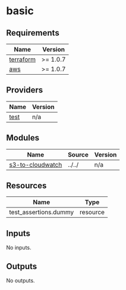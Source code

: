 # basic

<!-- BEGINNING OF PRE-COMMIT-TERRAFORM DOCS HOOK -->
## Requirements

| Name | Version |
|------|---------|
| <a name="requirement_terraform"></a> [terraform](#requirement\_terraform) | >= 1.0.7 |
| <a name="requirement_aws"></a> [aws](#requirement\_aws) | >= 1.0.7 |

## Providers

| Name | Version |
|------|---------|
| <a name="provider_test"></a> [test](#provider\_test) | n/a |

## Modules

| Name | Source | Version |
|------|--------|---------|
| <a name="module_s3-to-cloudwatch"></a> [s3-to-cloudwatch](#module\_s3-to-cloudwatch) | ../../ | n/a |

## Resources

| Name | Type |
|------|------|
| test_assertions.dummy | resource |

## Inputs

No inputs.

## Outputs

No outputs.
<!-- END OF PRE-COMMIT-TERRAFORM DOCS HOOK -->
